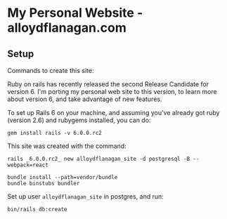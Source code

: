 # My Personal Website - alloydflanagan.com

## Setup


Commands to create this site:

Ruby on rails has recently released the second Release Candidate for version 6. I'm porting my personal web site to this version, to learn more about version 6, and take advantage of new features.

To set up Rails 6 on your machine, and assuming you've already got ruby (version 2.6) and rubygems installed, you can do:

```shell
gem install rails -v 6.0.0.rc2
```

This site was created with the command:

```shell
rails _6.0.0.rc2_ new alloydflanagan_site -d postgresql -B --webpack=react
```

```shell
bundle install --path=vendor/bundle
bundle binstubs bundler
```

Set up user `alloydflanagan_site` in postgres, and run:

```shell
bin/rails db:create
```
